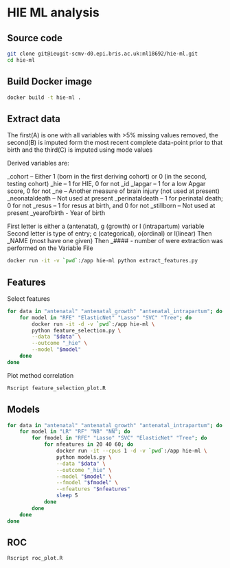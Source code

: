 # HIE ML analysis

## Source code

```sh
git clone git@ieugit-scmv-d0.epi.bris.ac.uk:ml18692/hie-ml.git
cd hie-ml
```

## Build Docker image

```sh
docker build -t hie-ml .
```

## Extract data

The first(A) is one with all variables with >5% missing values removed, the second(B) is imputed form the most recent complete data-point prior to that birth and the third(C) is imputed using mode values

Derived variables are:

_cohort – Either 1 (born in the first deriving cohort) or 0 (in the second, testing cohort)
_hie – 1 for HIE, 0 for not
_id
_lapgar – 1 for a low Apgar score, 0 for not
_ne – Another measure of brain injury (not used at present)
_neonataldeath – Not used at present
_perinataldeath – 1 for perinatal death; 0 for not
_resus – 1 for resus at birth, and 0 for not
_stillborn – Not used at present
_yearofbirth -  Year of birth

First letter is either a (antenatal), g (growth) or I (intrapartum) variable
Second letter is type of entry; c (categorical), o(ordinal) or l(linear)
Then _NAME (most have one given)
Then _#### - number of were extraction was performed on the Variable File


```sh
docker run -it -v `pwd`:/app hie-ml python extract_features.py
```

## Features

Select features

```sh
for data in "antenatal" "antenatal_growth" "antenatal_intrapartum"; do
    for model in "RFE" "ElasticNet" "Lasso" "SVC" "Tree"; do
        docker run -it -d -v `pwd`:/app hie-ml \
        python feature_selection.py \
        --data "$data" \
        --outcome "_hie" \
        --model "$model"
    done
done
```

Plot method correlation

```sh
Rscript feature_selection_plot.R
```

## Models

```sh
for data in "antenatal" "antenatal_growth" "antenatal_intrapartum"; do
    for model in "LR" "RF" "NB" "NN"; do
        for fmodel in "RFE" "Lasso" "SVC" "ElasticNet" "Tree"; do
            for nfeatures in 20 40 60; do
                docker run -it --cpus 1 -d -v `pwd`:/app hie-ml \
                python models.py \
                --data "$data" \
                --outcome "_hie" \
                --model "$model" \
                --fmodel "$fmodel" \
                --nfeatures "$nfeatures"
                sleep 5
            done
        done
    done
done
```

## ROC

```sh
Rscript roc_plot.R
```